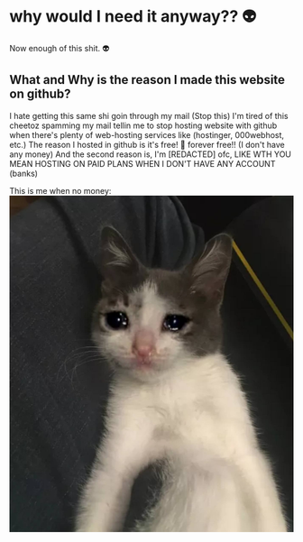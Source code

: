 # why would I need it anyway?? 👽

Now enough of this shit. :alien:

## What and Why is the reason I made this website on github?

I hate getting this same shi goin through my mail (Stop this)
I'm tired of this cheetoz spamming my mail tellin me to stop hosting website with github when there's plenty of web-hosting services like (hostinger, 000webhost, etc.)
The reason I hosted in github is it's free! 💯 forever free!! (I don't have any money)
And the second reason is, I'm [REDACTED] ofc, LIKE WTH YOU MEAN HOSTING ON PAID PLANS WHEN I DON'T HAVE ANY ACCOUNT (banks)

This is me when no money:
![picture 0](images/a3b45d2c1075774b23ea94050ab699f55f49aa63b0d0ff22730cf2871695d214.jpg)  
